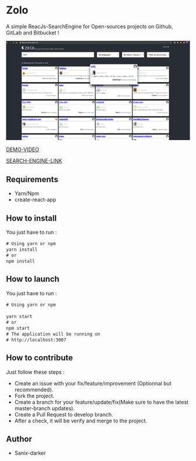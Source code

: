 # Zolo

A simple ReacJs-SearchEngine for Open-sources projects on Github, GitLab and Bitbucket !

<img src="./public/screenshot.png" />

[DEMO-VIDEO](https://www.loom.com/share/6ffd428b077f4ffeb7c35f2f1d56d74b)

[SEARCH-ENGINE-LINK](https://bit.ly/thezolo)

## Requirements

- Yarn/Npm
- create-react-app


## How to install

You just have to run :
```shell
# Using yarn or npm
yarn install
# or
npm install
```


## How to launch

You just have to run :
```shell
# Using yarn or npm

yarn start
# or
npm start
# The application will be running on 
# http://localhost:3007 
```


## How to contribute

Just follow these steps :

- Create an issue with your fix/feature/improvement (Optionnal but recommended).
- Fork the project.
- Create a branch for your feature/update/fix(Make sure to have the latest master-branch updates).
- Create a Pull Request to develop branch.
- After a check, it will be verify and merge to the project.


## Author

- Sanix-darker
